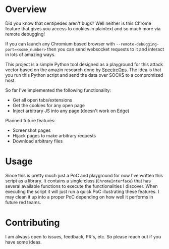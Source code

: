 # Overview

Did you know that centipedes aren't bugs? Well neither is this Chrome feature that gives you access to cookies in plaintext and so much more via remote debugging!

If you can launch any Chromium based browser with `--remote-debugging-port=<some_number>` then you can send websocket requests to it and interact in lots of amazing ways.

This project is a simple Python tool designed as a playground for this attack vector based on the amazin research done by [SpectreOps](https://posts.specterops.io/hands-in-the-cookie-jar-dumping-cookies-with-chromiums-remote-debugger-port-34c4f468844e). The idea is that you run this Python script and send the data over SOCKS to a compromized host.

So far I've implemented the following functionality:

- Get all open tabs/extensions
- Get the cookies for any open page
- Inject arbitrary JS into any page (doesn't work on Edge)

Planned future features:

- Screenshot pages
- Hijack pages to make arbitrary requests
- Download arbitrary files

# Usage

Since this is pretty much just a PoC and playground for now I've written this script as a library. It contains a single class (`ChromeInterface`) that has several available functions to execute the functionalities I discover. When executing the script it will just run a quick PoC illustrating these features. I may clean it up into a proper PoC depending on how well it performs in future red teams.

# Contributing

I am always open to issues, feedback, PR's, etc. So please reach out if you have some ideas.
